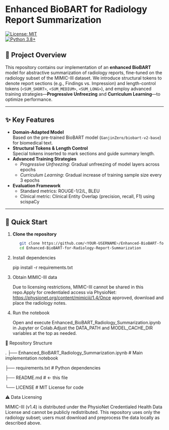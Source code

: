 # Enhanced BioBART for Radiology Report Summarization

[![License: MIT](https://img.shields.io/badge/License-MIT-yellow.svg)](LICENSE)  
[![Python 3.8+](https://img.shields.io/badge/python-3.8%2B-blue.svg)](https://www.python.org/)

## 📖 Project Overview

This repository contains our implementation of an **enhanced BioBART** model for abstractive summarization of radiology reports, fine-tuned on the radiology subset of the MIMIC-III dataset. We introduce structural tokens to denote report sections (e.g., Findings vs. Impression) and length-control tokens (`<SUM_SHORT>`, `<SUM_MEDIUM>`, `<SUM_LONG>`), and employ advanced training strategies—**Progressive Unfreezing** and **Curriculum Learning**—to optimize performance.

---

## ✨ Key Features

- **Domain-Adapted Model**  
  Based on the pre-trained BioBART model (`GanjinZero/biobart-v2-base`) for biomedical text.
- **Structural Tokens & Length Control**  
  Special tokens inserted to mark sections and guide summary length.
- **Advanced Training Strategies**  
  - *Progressive Unfreezing*: Gradual unfreezing of model layers across epochs  
  - *Curriculum Learning*: Gradual increase of training sample size every 3 epochs
- **Evaluation Framework**  
  - Standard metrics: ROUGE-1/2/L, BLEU  
  - Clinical metric: Clinical Entity Overlap (precision, recall, F1) using scispaCy

---

## 🚀 Quick Start

1. **Clone the repository**  
   ```bash
      git clone https://github.com/<YOUR-USERNAME>/Enhanced-BioBART-for-Radiology-Report-Summarization.git
      cd Enhanced-BioBART-for-Radiology-Report-Summarization
   
2. Install dependencies
    
   pip install -r requirements.txt
   
4. Obtain MIMIC-III data
   
   Due to licensing restrictions, MIMIC-III cannot be shared in this repo.Apply for credentialed access via PhysioNet: https://physionet.org/content/mimiciii/1.4/Once approved, download and place the radiology notes.

6. Run the notebook
   
   Open and execute Enhanced_BioBART_Radiology_Summarization.ipynb in Jupyter or Colab.Adjust the DATA_PATH and MODEL_CACHE_DIR variables at the top as needed.

📂 Repository Structure

.
├── Enhanced_BioBART_Radiology_Summarization.ipynb   # Main implementation notebook

├── requirements.txt                            # Python dependencies

├── README.md                                   # ← this file

└── LICENSE                                     # MIT License for code

⚠️ Data Licensing

MIMIC-III (v1.4) is distributed under the PhysioNet Credentialed Health Data License and cannot be publicly redistributed.
This repository uses only the radiology subset; users must download and preprocess the data locally as described above.
